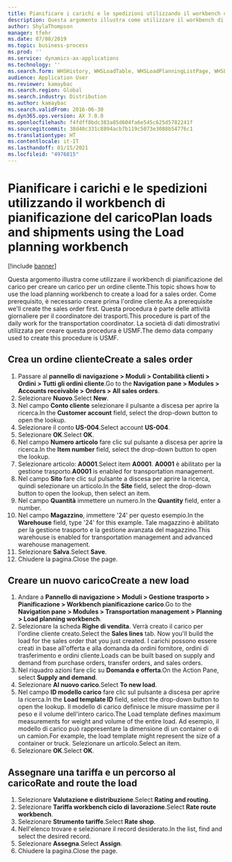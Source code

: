 ```yaml
---
title: Pianificare i carichi e le spedizioni utilizzando il workbench di pianificazione del carico
description: Questa argomento illustra come utilizzare il workbench di pianificazione del carico per creare un carico per un ordine cliente.
author: ShylaThompson
manager: tfehr
ms.date: 07/08/2019
ms.topic: business-process
ms.prod: ''
ms.service: dynamics-ax-applications
ms.technology: ''
ms.search.form: WHSHistory, WHSLoadTable, WHSLoadPlanningListPage, WHSLoadPlanningWorkbench
audience: Application User
ms.reviewer: kamaybac
ms.search.region: Global
ms.search.industry: Distribution
ms.author: kamaybac
ms.search.validFrom: 2016-06-30
ms.dyn365.ops.version: AX 7.0.0
ms.openlocfilehash: f4fdff8bdc383a85d604fa6e545c625d5782241f
ms.sourcegitcommit: 38d40c331c8894acb7b119c5073e3088b54776c1
ms.translationtype: HT
ms.contentlocale: it-IT
ms.lasthandoff: 01/15/2021
ms.locfileid: "4976815"
---
```

# <a name="plan-loads-and-shipments-using-the-load-planning-workbench"></a><span data-ttu-id="bfa49-103">Pianificare i carichi e le spedizioni utilizzando il workbench di pianificazione del carico</span><span class="sxs-lookup"><span data-stu-id="bfa49-103">Plan loads and shipments using the Load planning workbench</span></span>

[!include [banner](../../includes/banner.md)]

<span data-ttu-id="bfa49-104">Questa argomento illustra come utilizzare il workbench di pianificazione del carico per creare un carico per un ordine cliente.</span><span class="sxs-lookup"><span data-stu-id="bfa49-104">This topic shows how to use the load planning workbench to create a load for a sales order.</span></span> <span data-ttu-id="bfa49-105">Come prerequisito, è necessario creare prima l'ordine cliente.</span><span class="sxs-lookup"><span data-stu-id="bfa49-105">As a prerequisite we'll create the sales order first.</span></span> <span data-ttu-id="bfa49-106">Questa procedura è parte delle attività giornaliere per il coordinatore dei trasporti.</span><span class="sxs-lookup"><span data-stu-id="bfa49-106">This procedure is part of the daily work for the transportation coordinator.</span></span> <span data-ttu-id="bfa49-107">La società di dati dimostrativi utilizzata per creare questa procedura è USMF.</span><span class="sxs-lookup"><span data-stu-id="bfa49-107">The demo data company used to create this procedure is USMF.</span></span>


## <a name="create-a-sales-order"></a><span data-ttu-id="bfa49-108">Crea un ordine cliente</span><span class="sxs-lookup"><span data-stu-id="bfa49-108">Create a sales order</span></span>
1. <span data-ttu-id="bfa49-109">Passare al **pannello di navigazione > Moduli > Contabilità clienti > Ordini > Tutti gli ordini cliente**.</span><span class="sxs-lookup"><span data-stu-id="bfa49-109">Go to the **Navigation pane > Modules > Accounts receivable > Orders > All sales orders**.</span></span>
2. <span data-ttu-id="bfa49-110">Selezionare **Nuovo**.</span><span class="sxs-lookup"><span data-stu-id="bfa49-110">Select **New**.</span></span>
3. <span data-ttu-id="bfa49-111">Nel campo **Conto cliente** selezionare il pulsante a discesa per aprire la ricerca.</span><span class="sxs-lookup"><span data-stu-id="bfa49-111">In the **Customer account** field, select the drop-down button to open the lookup.</span></span>
4. <span data-ttu-id="bfa49-112">Selezionare il conto **US-004**.</span><span class="sxs-lookup"><span data-stu-id="bfa49-112">Select account **US-004**.</span></span>
5. <span data-ttu-id="bfa49-113">Selezionare **OK**.</span><span class="sxs-lookup"><span data-stu-id="bfa49-113">Select **OK**.</span></span>
6. <span data-ttu-id="bfa49-114">Nel campo **Numero articolo** fare clic sul pulsante a discesa per aprire la ricerca.</span><span class="sxs-lookup"><span data-stu-id="bfa49-114">In the **Item number** field, select the drop-down button to open the lookup.</span></span>
7. <span data-ttu-id="bfa49-115">Selezionare articolo: **A0001**.</span><span class="sxs-lookup"><span data-stu-id="bfa49-115">Select item **A0001**.</span></span> <span data-ttu-id="bfa49-116">**A0001** è abilitato per la gestione trasporto.</span><span class="sxs-lookup"><span data-stu-id="bfa49-116">**A0001** is enabled for transportation management.</span></span>  
8. <span data-ttu-id="bfa49-117">Nel campo **Sito** fare clic sul pulsante a discesa per aprire la ricerca, quindi selezionare un articolo.</span><span class="sxs-lookup"><span data-stu-id="bfa49-117">In the **Site** field, select the drop-down button to open the lookup, then select an item.</span></span>
9. <span data-ttu-id="bfa49-118">Nel campo **Quantità** immettere un numero.</span><span class="sxs-lookup"><span data-stu-id="bfa49-118">In the **Quantity** field, enter a number.</span></span>
10. <span data-ttu-id="bfa49-119">Nel campo **Magazzino**, immettere '24' per questo esempio.</span><span class="sxs-lookup"><span data-stu-id="bfa49-119">In the **Warehouse** field, type '24' for this example.</span></span> <span data-ttu-id="bfa49-120">Tale magazzino è abilitato per la gestione trasporto e la gestione avanzata del magazzino.</span><span class="sxs-lookup"><span data-stu-id="bfa49-120">This warehouse is enabled for transportation management and advanced warehouse management.</span></span>  
11. <span data-ttu-id="bfa49-121">Selezionare **Salva**.</span><span class="sxs-lookup"><span data-stu-id="bfa49-121">Select **Save**.</span></span>
12. <span data-ttu-id="bfa49-122">Chiudere la pagina.</span><span class="sxs-lookup"><span data-stu-id="bfa49-122">Close the page.</span></span>

## <a name="create-a-new-load"></a><span data-ttu-id="bfa49-123">Creare un nuovo carico</span><span class="sxs-lookup"><span data-stu-id="bfa49-123">Create a new load</span></span>
1. <span data-ttu-id="bfa49-124">Andare a **Pannello di navigazione > Moduli > Gestione trasporto > Pianificazione > Workbench pianificazione carico**.</span><span class="sxs-lookup"><span data-stu-id="bfa49-124">Go to the **Navigation pane > Modules > Transportation management > Planning > Load planning workbench**.</span></span>
2. <span data-ttu-id="bfa49-125">Selezionare la scheda **Righe di vendita**. Verrà creato il carico per l'ordine cliente creato.</span><span class="sxs-lookup"><span data-stu-id="bfa49-125">Select the **Sales lines** tab. Now you'll build the load for the sales order that you just created.</span></span> <span data-ttu-id="bfa49-126">I carichi possono essere creati in base all'offerta e alla domanda da ordini fornitore, ordini di trasferimento e ordini cliente.</span><span class="sxs-lookup"><span data-stu-id="bfa49-126">Loads can be built based on supply and demand from purchase orders, transfer orders, and sales orders.</span></span>  
3. <span data-ttu-id="bfa49-127">Nel riquadro azioni fare clic su **Domanda e offerta**.</span><span class="sxs-lookup"><span data-stu-id="bfa49-127">On the Action Pane, select **Supply and demand**.</span></span>
4. <span data-ttu-id="bfa49-128">Selezionare **Al nuovo carico**.</span><span class="sxs-lookup"><span data-stu-id="bfa49-128">Select **To new load**.</span></span>
5. <span data-ttu-id="bfa49-129">Nel campo **ID modello carico** fare clic sul pulsante a discesa per aprire la ricerca.</span><span class="sxs-lookup"><span data-stu-id="bfa49-129">In the **Load template ID** field, select the drop-down button to open the lookup.</span></span> <span data-ttu-id="bfa49-130">Il modello di carico definisce le misure massime per il peso e il volume dell'intero carico.</span><span class="sxs-lookup"><span data-stu-id="bfa49-130">The Load template defines maximum measurements for weight and volume of the entire load.</span></span> <span data-ttu-id="bfa49-131">Ad esempio, il modello di carico può rappresentare la dimensione di un container o di un camion.</span><span class="sxs-lookup"><span data-stu-id="bfa49-131">For example, the load template might represent the size of a container or truck.</span></span> <span data-ttu-id="bfa49-132">Selezionare un articolo.</span><span class="sxs-lookup"><span data-stu-id="bfa49-132">Select an item.</span></span>
6. <span data-ttu-id="bfa49-133">Selezionare **OK**.</span><span class="sxs-lookup"><span data-stu-id="bfa49-133">Select **OK**.</span></span>

## <a name="rate-and-route-the-load"></a><span data-ttu-id="bfa49-134">Assegnare una tariffa e un percorso al carico</span><span class="sxs-lookup"><span data-stu-id="bfa49-134">Rate and route the load</span></span>
1. <span data-ttu-id="bfa49-135">Selezionare **Valutazione e distribuzione**.</span><span class="sxs-lookup"><span data-stu-id="bfa49-135">Select **Rating and routing**.</span></span>
2. <span data-ttu-id="bfa49-136">Selezionare **Tariffa workbench ciclo di lavorazione**.</span><span class="sxs-lookup"><span data-stu-id="bfa49-136">Select **Rate route workbench**.</span></span>
3. <span data-ttu-id="bfa49-137">Selezionare **Strumento tariffe**.</span><span class="sxs-lookup"><span data-stu-id="bfa49-137">Select **Rate shop**.</span></span>
4. <span data-ttu-id="bfa49-138">Nell'elenco trovare e selezionare il record desiderato.</span><span class="sxs-lookup"><span data-stu-id="bfa49-138">In the list, find and select the desired record.</span></span>
5. <span data-ttu-id="bfa49-139">Selezionare **Assegna**.</span><span class="sxs-lookup"><span data-stu-id="bfa49-139">Select **Assign**.</span></span>
6. <span data-ttu-id="bfa49-140">Chiudere la pagina.</span><span class="sxs-lookup"><span data-stu-id="bfa49-140">Close the page.</span></span>

